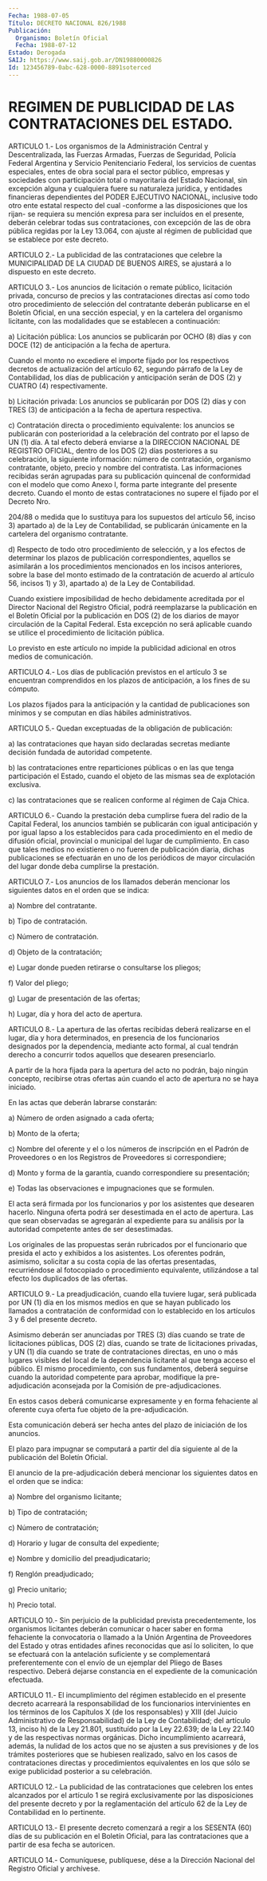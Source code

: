 ```yaml
---
Fecha: 1988-07-05
Título: DECRETO NACIONAL 826/1988
Publicación:
  Organismo: Boletín Oficial
  Fecha: 1988-07-12
Estado: Derogada
SAIJ: https://www.saij.gob.ar/DN19880000826
Id: 123456789-0abc-628-0000-8891soterced
---
```

# REGIMEN DE PUBLICIDAD DE LAS CONTRATACIONES DEL ESTADO.

<a id="1"></a>
ARTICULO  1.-  Los  organismos  de la Administración Central y Descentralizada,  las  Fuerzas  Armadas,    Fuerzas  de  Seguridad, Policía  Federal  Argentina y Servicio Penitenciario  Federal,  los servicios de cuentas  especiales,  entes  de  obra  social  para el sector  público,  empresas  y sociedades con participación total  o mayoritaria del Estado Nacional,  sin excepción alguna y cualquiera fuere su naturaleza jurídica, y entidades  financieras dependientes del  PODER  EJECUTIVO NACIONAL, inclusive todo  otro  ente  estatal respecto del  cual  -conforme a las disposiciones que los rijan- se requiera su mención expresa  para  ser  incluídos  en  el presente, deberán celebrar todas sus contrataciones, con excepción  de las de obra  pública  regidas por la Ley 13.064, con ajuste al régimen  de publicidad que se establece por este decreto.

<a id="2"></a>
ARTICULO 2.- La publicidad de las contrataciones que celebre la MUNICIPALIDAD  DE  LA  CIUDAD  DE  BUENOS  AIRES,  se ajustará a lo dispuesto en este decreto.

<a id="3"></a>
ARTICULO  3.-  Los  anuncios  de  licitación o remate público, licitación  privada,  concurso  de  precios  y  las  contrataciones directas  así  como todo otro procedimiento  de  selección  del contratante deberán  publicarse  en  el  Boletín  Oficial,  en  una sección  especial,  y  en la cartelera del organismo licitante, con las modalidades que se establecen a continuación:

a) Licitación pública: Los  anuncios  se  publicarán  por  OCHO (8) días  y  con  DOCE  (12)  de  anticipación  a la fecha de apertura.

Cuando el monto no excediere el importe fijado  por los respectivos decretos de actualización del artículo 62, segundo  párrafo  de  la Ley  de  Contabilidad, los días de publicación y anticipación serán de DOS (2) y CUATRO (4) respectivamente.

b) Licitación  privada: Los anuncios se publicarán por DOS (2) días y con TRES (3) de  anticipación  a la fecha de apertura respectiva.

c) Contratación directa o procedimiento  equivalente:  los anuncios se  publicarán con posterioridad a la celebración del contrato  por el lapso  de  UN  (1)  día.  A  tal  efecto  deberá  enviarse  a la DIRECCION  NACIONAL DE REGISTRO OFICIAL, dentro de los DOS (2) días posteriores  a  su celebración, la siguiente información: número de contratación, organismo  contratante,  objeto,  precio y nombre del contratista.  Las informaciones recibidas serán agrupadas  para  su publicación quincenal  de  conformidad con el modelo que como Anexo I, forma parte integrante del  presente decreto. Cuando el monto de estas  contrataciones  no supere el  fijado  por  el  Decreto  Nro.

204/88 o medida que lo sustituya  para  los  supuestos del artículo 56, inciso 3) apartado a) de la Ley de Contabilidad,  se publicarán únicamente    en  la  cartelera  del  organismo  contratante.

d) Respecto de  todo  otro  procedimiento  de  selección,  y  a los efectos  de  determinar los plazos de publicación correspondientes, aquellos se asimilarán  a  los  procedimientos  mencionados  en los incisos  anteriores,  sobre  la  base  del  monto  estimado  de  la contratación  de  acuerdo al artículo 56, incisos 1) y 3), apartado a) de la Ley de Contabilidad.

Cuando existiere imposibilidad  de hecho debidamente acreditada por el Director Nacional del Registro  Oficial,  podrá  reemplazarse la publicación en el Boletín Oficial por la publicación  en DOS (2) de los  diarios  de  mayor  circulación  de  la Capital Federal.  Esta excepción no será aplicable cuando se utilice  el  procedimiento de licitación pública.

Lo previsto en este artículo no impide la publicidad  adicional  en otros medios de comunicación.

<a id="4"></a>
ARTICULO 4.- Los días de publicación previstos en el artículo 3 se encuentran  comprendidos  en  los  plazos de anticipación, a los fines de su cómputo.

Los  plazos  fijados  para  la  anticipación    y  la  cantidad  de publicaciones son mínimos y se computan en días hábiles administrativos.

<a id="5"></a>
ARTICULO  5.-  Quedan  exceptuadas de la obligación de publicación:

a) las contrataciones que  hayan  sido declaradas secretas mediante decisión fundada de autoridad competente.

b) las contrataciones entre reparticiones  públicas  o  en  las que tenga  participación el Estado, cuando el objeto de las mismas  sea de explotación exclusiva.

c) las contrataciones  que  se realicen conforme al régimen de Caja Chica.

<a id="6"></a>
ARTICULO  6.-  Cuando  la  prestación deba cumplirse fuera del radio de la Capital Federal, los  anuncios  también  se  publicarán con  igual  anticipación y por igual lapso a los establecidos  para cada procedimiento  en  el  medio de difusión oficial, provincial o municipal del lugar de cumplimiento.  En  caso  que tales medios no existieren o no fueren de publicación diaria, dichas  publicaciones se  efectuarán  en  uno de los periódicos de mayor circulación  del lugar donde deba cumplirse la prestación.

<a id="7"></a>
ARTICULO 7.- Los anuncios de los llamados deberán mencionar los siguientes datos en el orden que se indica:

a) Nombre del contratante.

b) Tipo de contratación.

c) Número de contratación.

d) Objeto de la contratación;

e) Lugar  donde  pueden  retirarse  o consultarse los pliegos;

f) Valor del pliego;

g) Lugar de presentación de las ofertas;

h) Lugar, día y hora del acto de apertura.

<a id="8"></a>
ARTICULO  8.-  La  apertura  de  las  ofertas recibidas deberá realizarse en el lugar, día y hora determinados,  en  presencia  de los  funcionarios  designados  por  la  dependencia,  mediante acto formal,  al  cual  tendrán  derecho a concurrir todos aquellos  que desearen presenciarlo.

A partir de la hora fijada para  la  apertura  del  acto no podrán, bajo  ningún concepto, recibirse otras ofertas aún cuando  el  acto de apertura no se haya iniciado.

En las actas que deberán labrarse constarán:

a) Número de orden asignado a cada oferta;

b) Monto de la oferta;

c) Nombre  del  oferente  y  el  o los números de inscripción en el Padrón  de  Proveedores  o  en  los  Registros  de  Proveedores  si correspondiere;

d)  Monto  y  forma  de  la  garantía,  cuando   correspondiere  su presentación;

e)  Todas las observaciones e impugnaciones que se  formulen.

El acta  será firmada por los funcionarios y por los asistentes que desearen hacerlo.  Ninguna  oferta podrá ser desestimada en el acto de apertura. Las que sean observadas  se  agregarán  al  expediente para   su  análisis  por  la  autoridad  competente  antes  de  ser desestimadas.

Los  originales    de   las  propuestas  serán  rubricados  por  el funcionario que presida  el  acto y exhibidos a los asistentes. Los oferentes podrán, asimismo, solicitar  a  su  costa  copia  de  las ofertas  presentadas,  recurriéndose al fotocopiado o procedimiento equivalente, utilizándose  a  tal  efecto  los  duplicados  de  las ofertas.

<a id="9"></a>
ARTICULO  9.-  La  preadjudicación, cuando ella tuviere lugar, será publicada por UN (1)  día en los mismos medios en que se hayan publicado  los  llamados  a  contratación  de  conformidad  con  lo establecido en los artículos 3  y  6  del  presente  decreto.

Asimismo  deberán  ser anunciadas por TRES (3) días cuando se trate de  licitaciones  públicas,  DOS  (2)  días,  cuando  se  trate  de licitaciones privadas, y UN (1) día cuando se trate de contrataciones directas,  en  uno  o más lugares visibles del local de  la dependencia licitante al que tenga  acceso  el  público.  El mismo  procedimiento,  con  sus fundamentos, deberá seguirse cuando la autoridad competente para aprobar, modifique la pre-adjudicación aconsejada  por la  Comisión  de  pre-adjudicaciones.

En  estos  casos  deberá  comunicarse    expresamente  y  en  forma fehaciente al oferente cuya oferta fue objeto de la pre-adjudicación.

Esta comunicación deberá ser  hecha  antes  del plazo de iniciación de los anuncios.

El  plazo para impugnar se computará a partir del día siguiente  al de la publicación del Boletín Oficial.

El anuncio  de  la pre-adjudicación deberá mencionar los siguientes datos en el orden que se indica:

a) Nombre del organismo licitante;

b) Tipo de contratación;

c) Número de contratación;

d) Horario y lugar de consulta del expediente;

e) Nombre y domicilio del preadjudicatario;

f) Renglón preadjudicado;

g) Precio unitario;

h) Precio total.

<a id="10"></a>
ARTICULO  10.-  Sin  perjuicio  de  la  publicidad  prevista precedentemente,  los  organismos  licitantes  deberán  comunicar o hacer  saber  en  forma fehaciente la convocatoria o llamado  a  la Unión Argentina de  Proveedores del Estado y otras entidades afines reconocidas que así lo  soliciten,  lo  que  se  efectuará  con  la antelación  suficiente  y  se  complementará preferentemente con el envío  de  un  ejemplar  del Pliego  de  Bases  respectivo.  Deberá dejarse constancia en el expediente  de  la comunicación efectuada.

<a id="11"></a>
ARTICULO  11.- El incumplimiento del régimen establecido en el presente decreto  acarreará  la responsabilidad de los funcionarios intervinientes  en  los términos  de  los  Capítulos  X  (de  los responsables) y XIII (del Juicio Administrativo de Responsabilidad)  de la  Ley  de  Contabilidad;  del  artículo  13, inciso h) de la Ley  21.801,  sustituído  por  la Ley 22.639; de la Ley 22.140 y de las respectivas normas orgánicas. Dicho incumplimiento acarreará, además, la nulidad de  los  actos  que no se  ajusten a sus previsiones y de los trámites posteriores que  se hubiesen  realizado,  salvo en los casos de contrataciones directas y procedimientos equivalentes  en  los que sólo se exige publicidad posterior a su celebración.

<a id="12"></a>
ARTICULO 12.- La publicidad de las contrataciones que celebren los entes  alcanzados  por  el  artículo 1 se regirá exclusivamente por las disposiciones del presente  decreto y por la reglamentación del  artículo  62  de  la  Ley de Contabilidad  en  lo  pertinente.

<a id="13"></a>
ARTICULO  13.-  El  presente  decreto  comenzará a regir a los SESENTA  (60)  días de su publicación en el Boletín  Oficial,  para las  contrataciones  que  a  partir  de  esa  fecha  se  autoricen.

<a id="14"></a>
ARTICULO  14.-  Comuníquese,  publíquese,  dése a la Dirección Nacional del Registro Oficial y archívese.